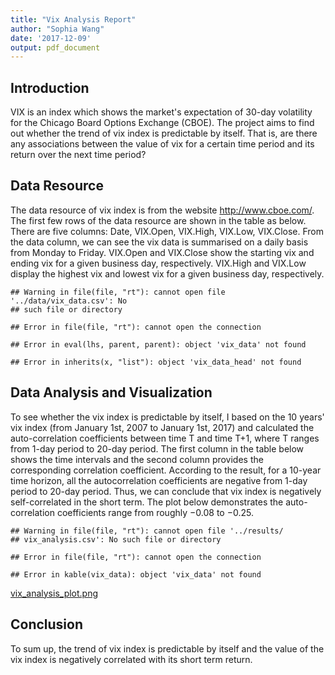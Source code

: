 ```yaml
---
title: "Vix Analysis Report"
author: "Sophia Wang"
date: '2017-12-09'
output: pdf_document
---
```




## Introduction

VIX is an index which shows the market's expectation of 30-day volatility for the Chicago Board Options Exchange (CBOE). The project aims to find out whether the trend of vix index is predictable by itself. That is, are there any associations between the value of vix for a certain time period and its return over the next time period?


## Data Resource

The data resource of vix index is from the website http://www.cboe.com/. The first few rows of the data resource are shown in the table as below. There are five columns: Date, VIX.Open, VIX.High, VIX.Low, VIX.Close. From the data column, we can see the vix data is summarised on a daily basis from Monday to Friday. VIX.Open and VIX.Close show the starting vix and ending vix for a given business day, respectively. VIX.High and VIX.Low display the highest vix and lowest vix for a given business day, respectively. 


```
## Warning in file(file, "rt"): cannot open file '../data/vix_data.csv': No
## such file or directory
```

```
## Error in file(file, "rt"): cannot open the connection
```

```
## Error in eval(lhs, parent, parent): object 'vix_data' not found
```

```
## Error in inherits(x, "list"): object 'vix_data_head' not found
```

## Data Analysis and Visualization

To see whether the vix index is predictable by itself, I based on the 10 years' vix index (from January 1st, 2007 to January 1st, 2017) and calculated the auto-correlation coefficients between time T and time T+1, where T ranges from 1-day period to 20-day period. The first column in the table below shows the time intervals and the second column provides the corresponding correlation coefficient. According to the result, for a 10-year time horizon, all the autocorrelation coefficients are negative from 1-day period to 20-day period. Thus, we can conclude that vix index is negatively self-correlated in the short term. The plot below demonstrates the auto-correlation coefficients range from roughly $-0.08$ to $-0.25$.


```
## Warning in file(file, "rt"): cannot open file '../results/
## vix_analysis.csv': No such file or directory
```

```
## Error in file(file, "rt"): cannot open the connection
```

```
## Error in kable(vix_data): object 'vix_data' not found
```

[vix_analysis_plot.png](../results/vix_analysis_plot.png)


## Conclusion

To sum up, the trend of vix index is predictable by itself and the value of the vix index is negatively correlated with its short term return.
